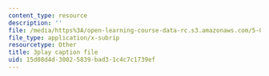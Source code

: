 ```yaml
---
content_type: resource
description: ''
file: /media/https%3A/open-learning-course-data-rc.s3.amazonaws.com/5-08j-biological-chemistry-ii-spring-2016/15d08d4d30025839bad31c4c7c1739ef_kx9OzsCL4I.vtt
file_type: application/x-subrip
resourcetype: Other
title: 3play caption file
uid: 15d08d4d-3002-5839-bad3-1c4c7c1739ef
---
```

